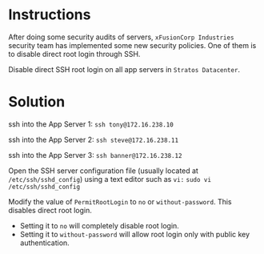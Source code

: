 # Instructions

After doing some security audits of servers, `xFusionCorp Industries` security team has implemented some new security policies. One of them is to disable direct root login through SSH.

Disable direct SSH root login on all app servers in `Stratos Datacenter`.

# Solution

ssh into the App Server 1: `ssh tony@172.16.238.10`

ssh into the App Server 2: `ssh steve@172.16.238.11`

ssh into the App Server 3: `ssh banner@172.16.238.12`

Open the SSH server configuration file (usually located at `/etc/ssh/sshd_config`) using a text editor such as `vi:` `sudo vi /etc/ssh/sshd_config`

Modify the value of `PermitRootLogin` to `no` or `without-password`. This disables direct root login.

- Setting it to `no` will completely disable root login.
- Setting it to `without-password` will allow root login only with public key authentication.
